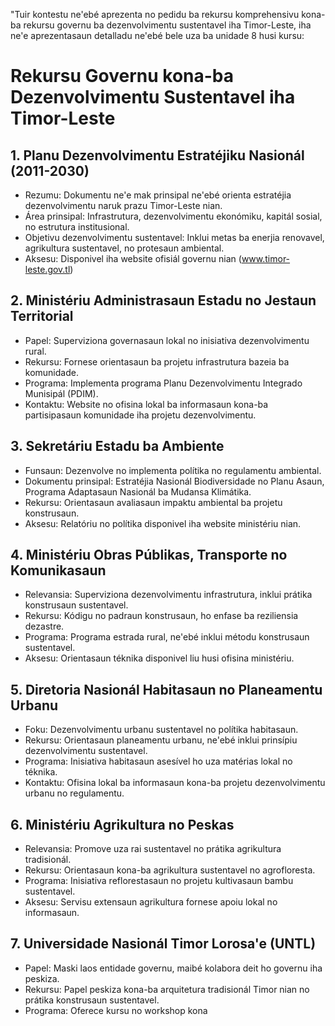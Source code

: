 "Tuir kontestu ne'ebé aprezenta no pedidu ba rekursu komprehensivu kona-ba rekursu governu ba dezenvolvimentu sustentavel iha Timor-Leste, iha ne'e aprezentasaun detalladu ne'ebé bele uza ba unidade 8 husi kursu:

# Rekursu Governu kona-ba Dezenvolvimentu Sustentavel iha Timor-Leste

## 1. Planu Dezenvolvimentu Estratéjiku Nasionál (2011-2030)

- Rezumu: Dokumentu ne'e mak prinsipal ne'ebé orienta estratéjia dezenvolvimentu naruk prazu Timor-Leste nian.
- Área prinsipal: Infrastrutura, dezenvolvimentu ekonómiku, kapitál sosial, no estrutura institusional.
- Objetivu dezenvolvimentu sustentavel: Inklui metas ba enerjia renovavel, agrikultura sustentavel, no protesaun ambiental.
- Aksesu: Disponivel iha website ofisiál governu nian (www.timor-leste.gov.tl)

## 2. Ministériu Administrasaun Estadu no Jestaun Territorial

- Papel: Superviziona governasaun lokal no inisiativa dezenvolvimentu rural.
- Rekursu: Fornese orientasaun ba projetu infrastrutura bazeia ba komunidade.
- Programa: Implementa programa Planu Dezenvolvimentu Integrado Munisipál (PDIM).
- Kontaktu: Website no ofisina lokal ba informasaun kona-ba partisipasaun komunidade iha projetu dezenvolvimentu.

## 3. Sekretáriu Estadu ba Ambiente

- Funsaun: Dezenvolve no implementa polítika no regulamentu ambiental.
- Dokumentu prinsipal: Estratéjia Nasionál Biodiversidade no Planu Asaun, Programa Adaptasaun Nasionál ba Mudansa Klimátika.
- Rekursu: Orientasaun avaliasaun impaktu ambiental ba projetu konstrusaun.
- Aksesu: Relatóriu no polítika disponivel iha website ministériu nian.

## 4. Ministériu Obras Públikas, Transporte no Komunikasaun

- Relevansia: Superviziona dezenvolvimentu infrastrutura, inklui prátika konstrusaun sustentavel.
- Rekursu: Kódigu no padraun konstrusaun, ho enfase ba reziliensia dezastre.
- Programa: Programa estrada rural, ne'ebé inklui métodu konstrusaun sustentavel.
- Aksesu: Orientasaun téknika disponivel liu husi ofisina ministériu.

## 5. Diretoria Nasionál Habitasaun no Planeamentu Urbanu

- Foku: Dezenvolvimentu urbanu sustentavel no polítika habitasaun.
- Rekursu: Orientasaun planeamentu urbanu, ne'ebé inklui prinsípiu dezenvolvimentu sustentavel.
- Programa: Inisiativa habitasaun asesível ho uza matérias lokal no téknika.
- Kontaktu: Ofisina lokal ba informasaun kona-ba projetu dezenvolvimentu urbanu no regulamentu.

## 6. Ministériu Agrikultura no Peskas

- Relevansia: Promove uza rai sustentavel no prátika agrikultura tradisionál.
- Rekursu: Orientasaun kona-ba agrikultura sustentavel no agrofloresta.
- Programa: Inisiativa reflorestasaun no projetu kultivasaun bambu sustentavel.
- Aksesu: Servisu extensaun agrikultura fornese apoiu lokal no informasaun.

## 7. Universidade Nasionál Timor Lorosa'e (UNTL)

- Papel: Maski laos entidade governu, maibé kolabora deit ho governu iha peskiza.
- Rekursu: Papel peskiza kona-ba arquitetura tradisionál Timor nian no prátika konstrusaun sustentavel.
- Programa: Oferece kursu no workshop kona